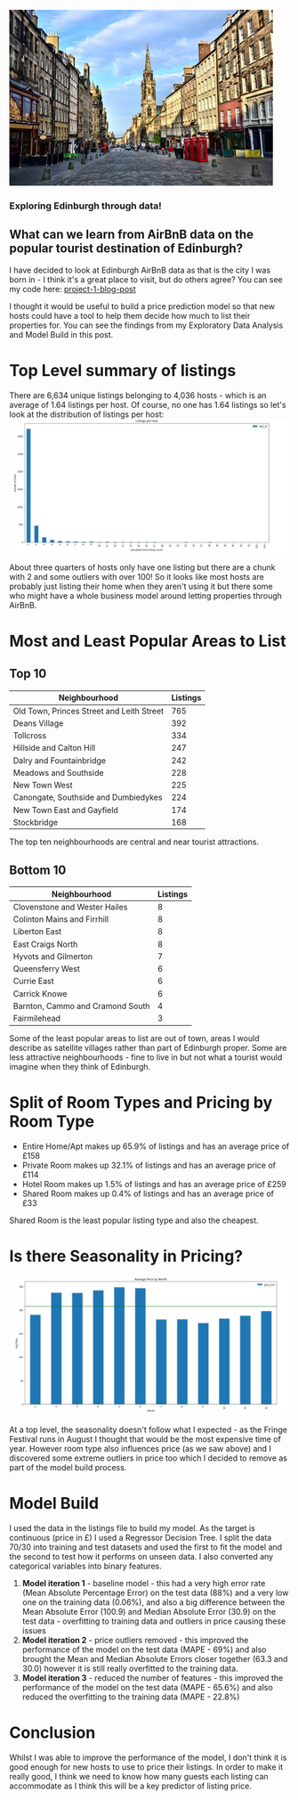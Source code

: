 ![royal_mile](https://github.com/jennymcphail/jennymcphail.github.io/blob/master/royal_mile.jfif?raw=true)
### Exploring Edinburgh through data!
## What can we learn from AirBnB data on the popular tourist destination of Edinburgh?

I have decided to look at Edinburgh AirBnB data as that is the city I was born in - I think it's a great place to visit, but do others agree?
You can see my code here: [project-1-blog-post](https://github.com/jennymcphail/project-1-blog-post)

I thought it would be useful to build a price prediction model so that new hosts could have a tool to help them decide how much to list their properties for. You can see the findings from my Exploratory Data Analysis and Model Build in this post.

# Top Level summary of listings

There are 6,634 unique listings belonging to 4,036 hosts - which is an average of 1.64 listings per host. Of course, no one has 1.64 listings so let's look at the distribution of listings per host:
![listings_per_host](https://github.com/jennymcphail/jennymcphail.github.io/blob/master/listings_per_host.JPG?raw=true)

About three quarters of hosts only have one listing but there are a chunk with 2 and some outliers with over 100! So it looks like most hosts are probably just listing their home when they aren't using it but there some who might have a whole business model around letting properties through AirBnB.

# Most and Least Popular Areas to List
## Top 10

| Neighbourhood                            | Listings  | 
|------------------------------------------|-----------|
|Old Town, Princes Street and Leith Street | 765       |
|Deans Village                             | 392       |
|Tollcross                                 | 334       |
|Hillside and Calton Hill                  | 247       |
|Dalry and Fountainbridge                  | 242       |
|Meadows and Southside                     | 228       |
|New Town West                             | 225       |
|Canongate, Southside and Dumbiedykes      | 224       |
|New Town East and Gayfield                | 174       |
|Stockbridge                               | 168       |

The top ten neighbourhoods are central and near tourist attractions.

## Bottom 10

| Neighbourhood                            | Listings  | 
|------------------------------------------|-----------|
|Clovenstone and Wester Hailes             | 8         |
|Colinton Mains and Firrhill               | 8         |
|Liberton East                             | 8         |
|East Craigs North                         | 8         |
|Hyvots and Gilmerton                      | 7         |
|Queensferry West                          | 6         |
|Currie East                               | 6         |
|Carrick Knowe                             | 6         |
|Barnton, Cammo and Cramond South          | 4         |
|Fairmilehead                              | 3         |

Some of the least popular areas to list are out of town, areas I would describe as satellite villages rather than part of Edinburgh proper.
Some are less attractive neighbourhoods - fine to live in but not what a tourist would imagine when they think of Edinburgh.

# Split of Room Types and Pricing by Room Type

- Entire Home/Apt makes up 65.9% of listings and has an average price of £158
- Private Room makes up 32.1% of listings and has an average price of £114
- Hotel Room makes up 1.5% of listings and has an average price of £259
- Shared Room makes up 0.4% of listings and has an average price of £33

Shared Room is the least popular listing type and also the cheapest.

# Is there Seasonality in Pricing?
![seasonal_pricing](https://github.com/jennymcphail/jennymcphail.github.io/blob/master/seasonal_pricing.JPG?raw=true)

At a top level, the seasonality doesn't follow what I expected - as the Fringe Festival runs in August I thought that would be the most expensive time of year. However room type also influences price (as we saw above) and I discovered some extreme outliers in price too which I decided to remove as part of the model build process.

# Model Build

I used the data in the listings file to build my model. As the target is continuous (price in £) I used a Regressor Decision Tree. I split the data 70/30 into training and test datasets and used the first to fit the model and the second to test how it performs on unseen data. I also converted any categorical variables into binary features.
1. **Model iteration 1** - baseline model - this had a very high error rate (Mean Absolute Percentage Error) on the test data (88%) and a very low one on the training data (0.06%), and also a big difference between the Mean Absolute Error (100.9) and Median Absolute Error (30.9) on the test data - overfitting to training data and outliers in price causing these issues
2. **Model iteration 2** - price outliers removed - this improved the performance of the model on the test data (MAPE - 69%) and also brought the Mean and Median Absolute Errors closer together (63.3 and 30.0) however it is still really overfitted to the training data.
3. **Model iteration 3** - reduced the number of features - this improved the performance of the model on the test data (MAPE - 65.6%) and also reduced the overfitting to the training data (MAPE - 22.8%) 

# Conclusion

Whilst I was able to improve the performance of the model, I don't think it is good enough for new hosts to use to price their listings. In order to make it really good, I think we need to know how many guests each listing can accommodate as I think this will be a key predictor of listing price.
